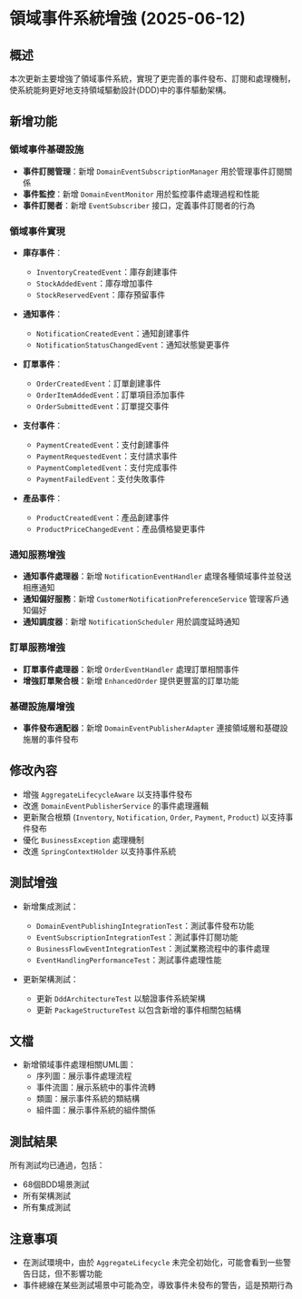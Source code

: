 # 領域事件系統增強 (2025-06-12)

## 概述

本次更新主要增強了領域事件系統，實現了更完善的事件發布、訂閱和處理機制，使系統能夠更好地支持領域驅動設計(DDD)中的事件驅動架構。

## 新增功能

### 領域事件基礎設施

- **事件訂閱管理**：新增 `DomainEventSubscriptionManager` 用於管理事件訂閱關係
- **事件監控**：新增 `DomainEventMonitor` 用於監控事件處理過程和性能
- **事件訂閱者**：新增 `EventSubscriber` 接口，定義事件訂閱者的行為

### 領域事件實現

- **庫存事件**：
  - `InventoryCreatedEvent`：庫存創建事件
  - `StockAddedEvent`：庫存增加事件
  - `StockReservedEvent`：庫存預留事件

- **通知事件**：
  - `NotificationCreatedEvent`：通知創建事件
  - `NotificationStatusChangedEvent`：通知狀態變更事件

- **訂單事件**：
  - `OrderCreatedEvent`：訂單創建事件
  - `OrderItemAddedEvent`：訂單項目添加事件
  - `OrderSubmittedEvent`：訂單提交事件

- **支付事件**：
  - `PaymentCreatedEvent`：支付創建事件
  - `PaymentRequestedEvent`：支付請求事件
  - `PaymentCompletedEvent`：支付完成事件
  - `PaymentFailedEvent`：支付失敗事件

- **產品事件**：
  - `ProductCreatedEvent`：產品創建事件
  - `ProductPriceChangedEvent`：產品價格變更事件

### 通知服務增強

- **通知事件處理器**：新增 `NotificationEventHandler` 處理各種領域事件並發送相應通知
- **通知偏好服務**：新增 `CustomerNotificationPreferenceService` 管理客戶通知偏好
- **通知調度器**：新增 `NotificationScheduler` 用於調度延時通知

### 訂單服務增強

- **訂單事件處理器**：新增 `OrderEventHandler` 處理訂單相關事件
- **增強訂單聚合根**：新增 `EnhancedOrder` 提供更豐富的訂單功能

### 基礎設施層增強

- **事件發布適配器**：新增 `DomainEventPublisherAdapter` 連接領域層和基礎設施層的事件發布

## 修改內容

- 增強 `AggregateLifecycleAware` 以支持事件發布
- 改進 `DomainEventPublisherService` 的事件處理邏輯
- 更新聚合根類 (`Inventory`, `Notification`, `Order`, `Payment`, `Product`) 以支持事件發布
- 優化 `BusinessException` 處理機制
- 改進 `SpringContextHolder` 以支持事件系統

## 測試增強

- 新增集成測試：
  - `DomainEventPublishingIntegrationTest`：測試事件發布功能
  - `EventSubscriptionIntegrationTest`：測試事件訂閱功能
  - `BusinessFlowEventIntegrationTest`：測試業務流程中的事件處理
  - `EventHandlingPerformanceTest`：測試事件處理性能

- 更新架構測試：
  - 更新 `DddArchitectureTest` 以驗證事件系統架構
  - 更新 `PackageStructureTest` 以包含新增的事件相關包結構

## 文檔

- 新增領域事件處理相關UML圖：
  - 序列圖：展示事件處理流程
  - 事件流圖：展示系統中的事件流轉
  - 類圖：展示事件系統的類結構
  - 組件圖：展示事件系統的組件關係

## 測試結果

所有測試均已通過，包括：
- 68個BDD場景測試
- 所有架構測試
- 所有集成測試

## 注意事項

- 在測試環境中，由於 `AggregateLifecycle` 未完全初始化，可能會看到一些警告日誌，但不影響功能
- 事件總線在某些測試場景中可能為空，導致事件未發布的警告，這是預期行為
